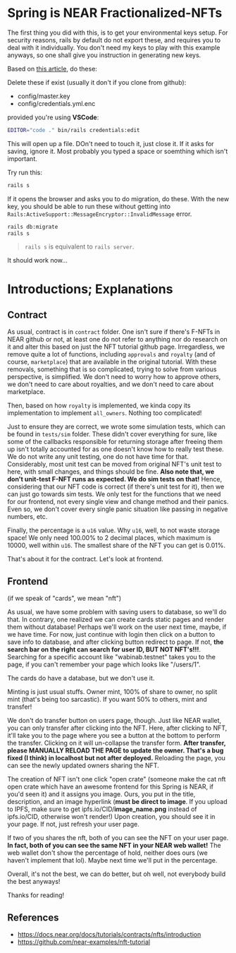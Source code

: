 # Spring is NEAR Fractionalized-NFTs

The first thing you did with this, is to get your environmental keys setup. 
For security reasons, rails by default do not export these, and requires you
to deal with it individually. You don't need my keys to play with this example
anyways, so one shall give you instruction in generating new keys. 

Based on [this article](https://stackoverflow.com/questions/54277392/rails-activesupportmessageencryptorinvalidmessage), do these: 

Delete these if exist (usually it don't if you clone from github):
- config/master.key
- config/credentials.yml.enc

provided you're using **VSCode**:

```bash
EDITOR="code ." bin/rails credentials:edit
```

This will open up a file. DOn't need to touch it, just close it. If it asks for saving, ignore it. Most probably you typed a space or soemthing which isn't important. 

Try run this: 

```bash
rails s
```

If it opens the browser and asks you to do migration, do these. With the new key, you should be able to run these without getting into `Rails:ActiveSupport::MessageEncryptor::InvalidMessage` error. 

```bash
rails db:migrate
rails s
```

> `rails s` is equivalent to `rails server`. 

It should work now... 

# Introductions; Explanations
## Contract

As usual, contract is in `contract` folder. One isn't sure if there's F-NFTs in NEAR github or not, at least one do not refer to anything nor do research on it and alter this based on just the NFT tutorial github page. Irregardless, we remove quite a lot of functions, including `approvals` and `royalty` (and of course, `marketplace`) that are available in the original tutorial. 
With these removals, something that is so complicated, trying to solve from various perspective, is simplified. We don't need to worry how to approve others, we don't need to care about royalties, and we don't need to care about marketplace. 

Then, based on how `royalty` is implemented, we kinda copy its implementation to implement `all_owners`. Nothing too complicated! 

Just to ensure they are correct, we wrote some simulation tests, which can be found in `tests/sim` folder. These didn't cover everything for sure, like some of the callbacks responsible for returning storage after freeing them up isn't totally accounted for as one doesn't know how to really test these. 
We do not write any unit testing, one do not have time for that. Considerably, most unit test can be moved from original NFT's unit test to here, with small changes, and things should be fine. 
**Also note that, we don't unit-test F-NFT runs as expected. We do sim tests on that!** 
Hence, considering that our NFT code is correct (if there's unit test for it), then we can just go towards sim tests. We only test for the functions that we need for our frontend, not every single view and change method and their panics. Even so, we don't cover every single panic situation like passing in negative numbers, etc. 

Finally, the percentage is a `u16` value. Why `u16`, well, to not waste storage space! We only need 100.00% to 2 decimal places, which maximum is 10000, well within `u16`. The smallest share of the NFT you can get is 0.01%. 

That's about it for the contract. Let's look at frontend. 

## Frontend

(if we speak of "cards", we mean "nft")

As usual, we have some problem with saving users to database, so we'll do that. In contrary, one realized we can create cards static pages and render them without database! Perhaps we'll work on the user next time, maybe, if we have time. For now, just continue with login then click on a button to save info to database, and after clicking button redirect to page. If not, **the search bar on the right can search for user ID, BUT NOT NFT's!!!**. 
Searching for a specific account like "wabinab.testnet" takes you to the page, if you can't remember your page which looks like "/users/1". 

The cards do have a database, but we don't use it. 

Minting is just usual stuffs. Owner mint, 100% of share to owner, no split mint (that's being too sarcastic). If you want 50% to others, mint and transfer! 

We don't do transfer button on users page, though. Just like NEAR wallet, you can only transfer after clicking into the NFT. Here, after clicking to NFT, it'll take you to the page where you see a button at the bottom to perform the transfer. Clicking on it will un-collapse the transfer form. 
**After transfer, please MANUALLY RELOAD THE PAGE to update the owner. That's a bug fixed (I think) in localhost but not after deployed.** Reloading the page, you can see the newly updated owners sharing the NFT. 

The creation of NFT isn't one click "open crate" (someone make the cat nft open crate which have an awesome frontend for this Spring is NEAR, if you'd seen it) and it assigns you image. Ours, you put in the title, description, and an image hyperlink (**must be direct to image**. If you upload to IPFS, make sure to get ipfs.io/CID/**image_name.png** instead of ipfs.io/CID, otherwise won't render!) Upon creation, you should see it in your page. 
If not, just refresh your user page. 

If two of you shares the nft, both of you can see the NFT on your user page. **In fact, both of you can see the same NFT in your NEAR web wallet!** The web wallet don't show the percentage of hold, neither does ours (we haven't implement that lol). 
Maybe next time we'll put in the percentage. 

Overall, it's not the best, we can do better, but oh well, not everybody build the best anyways! 

Thanks for reading! 

## References
- https://docs.near.org/docs/tutorials/contracts/nfts/introduction
- https://github.com/near-examples/nft-tutorial
